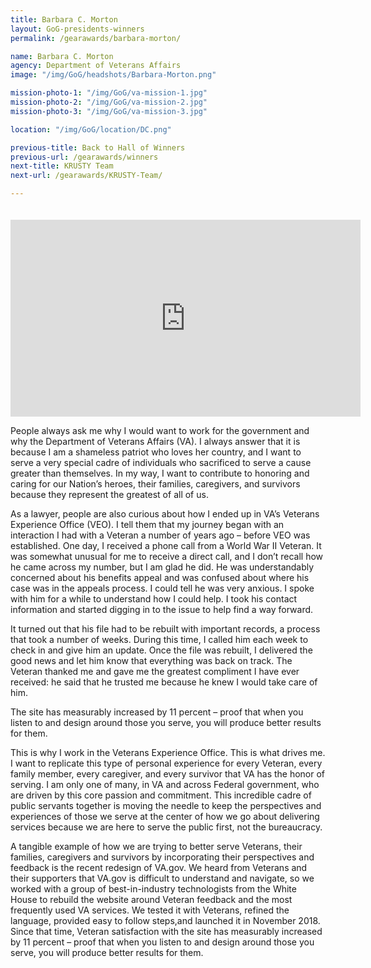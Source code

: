 ```yaml
---
title: Barbara C. Morton
layout: GoG-presidents-winners
permalink: /gearawards/barbara-morton/

name: Barbara C. Morton
agency: Department of Veterans Affairs
image: "/img/GoG/headshots/Barbara-Morton.png"

mission-photo-1: "/img/GoG/va-mission-1.jpg"
mission-photo-2: "/img/GoG/va-mission-2.jpg"
mission-photo-3: "/img/GoG/va-mission-3.jpg"

location: "/img/GoG/location/DC.png"

previous-title: Back to Hall of Winners
previous-url: /gearawards/winners
next-title: KRUSTY Team
next-url: /gearawards/KRUSTY-Team/

---
```


<iframe style="margin-top:20px;" width="560" height="315" src="https://www.youtube.com/embed/K0z0YfEeWjQ" frameborder="0" allow="accelerometer; autoplay; encrypted-media; gyroscope; picture-in-picture" allowfullscreen></iframe>

People always ask me why I would want to work for the government and why the Department of Veterans Affairs (VA). I always answer that it is because I am a shameless patriot who loves her country, and I want to serve a very special cadre of individuals who sacrificed to serve a cause greater than themselves. In my way, I want to contribute to honoring and caring for our Nation’s heroes, their families, caregivers, and survivors because they represent the greatest of all of us.

As a lawyer, people are also curious about how I ended up in VA’s Veterans Experience Office (VEO). I tell them that my journey began with an interaction I had with a Veteran a number of years ago – before VEO was established. One day, I received a phone call from a World War II Veteran. It was somewhat unusual for me to receive a direct call, and I don’t recall how he came across my number, but I am glad he did. He was understandably concerned about his benefits appeal and was confused about where his case was in the appeals process. I could tell he was very anxious. I spoke with him for a while to understand how I could help. I took his contact information and started digging in to the issue to help find a way forward.

It turned out that his file had to be rebuilt with important records, a process that took a number of weeks. During this time, I called him each week to check in and give him an update. Once the file was rebuilt, I delivered the good news and let him know that everything was back on track. The Veteran thanked me and gave me the greatest compliment I have ever received: he said that he trusted me because he knew I would take care of him.

<div class="testimonial-blockquote">
<p>The site has measurably increased by 11 percent – proof  that when you listen to and design around those you serve, you will produce better results for them.</p>
</div>

This is why I work in the Veterans Experience Office. This is what drives me. I want to replicate this type of personal experience for every Veteran, every family member, every caregiver, and every survivor that VA has the honor of serving. I am only one of many, in VA and across Federal government, who are driven by this core passion and commitment. This incredible cadre of public servants together is moving the needle to keep the perspectives and experiences of those we serve at the center of how we go about delivering services because we are here to serve the public first, not the bureaucracy.

A tangible example of how we are trying to better serve Veterans, their families, caregivers and survivors  by incorporating their perspectives and feedback is the recent redesign of VA.gov. We heard from Veterans and their supporters that VA.gov is difficult to understand and navigate, so we worked with a group of best-in-industry technologists from the White House to rebuild the website around Veteran feedback and the most frequently used VA services. We tested it with Veterans, refined the language, provided easy to follow steps,and launched it in November 2018. Since that time, Veteran satisfaction with the site has measurably increased by 11 percent – proof  that when you listen to and design around those you serve, you will produce better results for them.
